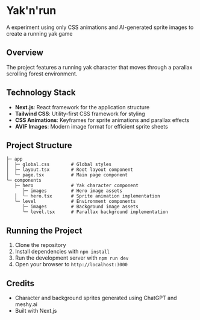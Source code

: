 # Yak'n'run

A experiment using only CSS animations and AI-generated sprite images to create a running yak game

## Overview

The project features a running yak character that moves through a parallax scrolling forest environment.

## Technology Stack

- **Next.js**: React framework for the application structure
- **Tailwind CSS**: Utility-first CSS framework for styling
- **CSS Animations**: Keyframes for sprite animations and parallax effects
- **AVIF Images**: Modern image format for efficient sprite sheets

## Project Structure

```
├─ app
│  ├─ global.css        # Global styles
│  ├─ layout.tsx        # Root layout component
│  └─ page.tsx          # Main page component
└─ components
   ├─ hero              # Yak character component
      ├─ images         # Hero image assets
   │  └─ hero.tsx       # Sprite animation implementation
   └─ level             # Environment components
      ├─ images         # Background image assets
      └─ level.tsx      # Parallax background implementation
```

## Running the Project

1. Clone the repository
2. Install dependencies with `npm install`
3. Run the development server with `npm run dev`
4. Open your browser to `http://localhost:3000`

## Credits

- Character and background sprites generated using ChatGPT and meshy.ai
- Built with Next.js

